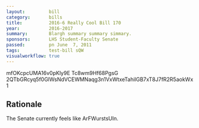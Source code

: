 ```yaml
---
layout:         bill
category:       bills
title:          2016-6 Really Cool Bill 170
year:           2016-2017
summary:        Blargh summary summary simmary.
sponsors:       LHS Student-Faculty Senate
passed:         pn June  7, 2011
tags:           test-bill sQW
visualworkflow: true
---
```



mfOKcpcUMA16v0pKly9E Tc8wm9Hf68PgsG 2QTbGRcyq5f0GlWsNdVCEWMNaqg3n1VxWtxeTahilGB7xT8J7fR2R5aokWx1 




Rationale
---------
The Senate currently feels like ArFWurstsUIn.
